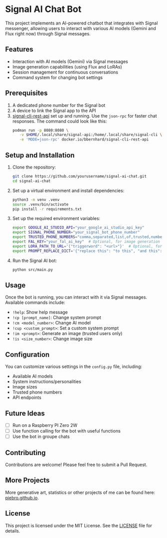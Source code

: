 # Signal AI Chat Bot

This project implements an AI-powered chatbot that integrates with Signal messenger, allowing users to interact with various AI models (Gemini and Flux right now) through Signal messages.

## Features

- Interaction with AI models (Gemini) via Signal messages
- Image generation capabilities (using Flux and LoRAs)
- Session management for continuous conversations
- Command system for changing bot settings

## Prerequisites

1. A dedicated phone number for the Signal bot
2. A device to link the Signal app to the API
3. [signal-cli-rest-api](https://github.com/bbernhard/signal-cli-rest-api) set up and running. Use the `json-rpc` for faster chat responses. The command could look like this:
   ```bash
   podman run -p 8080:8080 \
      -v $HOME/.local/share/signal-api:/home/.local/share/signal-cli \
      -e 'MODE=json-rpc' docker.io/bbernhard/signal-cli-rest-api
   ```

## Setup and Installation

1. Clone the repository:
   ```bash
   git clone https://github.com/yourusername/signal-ai-chat.git
   cd signal-ai-chat
   ```

2. Set up a virtual environment and install dependencies:
   ```bash
   python3 -m venv .venv
   source .venv/bin/activate
   pip install -r requirements.txt
   ```

3. Set up the required environment variables:
   ```bash
   export GOOGLE_AI_STUDIO_API="your_google_ai_studio_api_key"
   export SIGNAL_PHONE_NUMBER="your_signal_bot_phone_number"
   export TRUSTED_PHONE_NUMBERS="comma,separated,list,of,trusted,numbers"
   export FAL_KEY="your_fal_ai_key"  # Optional, for image generation
   export LORA_PATH_TO_URL='{"triggerword": "<url>"}'  # Optional, for LoRA models
   export PROMPT_REPLACE_DICT='{"replace this": "to this", "and this": "to this"}'  # Optional
   ```

4. Run the Signal AI bot:
   ```bash
   python src/main.py
   ```

## Usage

Once the bot is running, you can interact with it via Signal messages. Available commands include:

- `!help`: Show help message
- `!cp [prompt_name]`: Change system prompt
- `!cm <model_number>`: Change AI model
- `!cup <custom_prompt>`: Set a custom system prompt
- `!im <prompt>`: Generate an image (trusted users only)
- `!is <size_number>`: Change image size

## Configuration

You can customize various settings in the `config.py` file, including:

- Available AI models
- System instructions/personalities
- Image sizes
- Trusted phone numbers
- API endpoints

## Future Ideas

- [ ] Run on a Raspberry PI Zero 2W
- [ ] Use function calling for the bot with useful functions
- [ ] Use the bot in groupe chats

## Contributing

Contributions are welcome! Please feel free to submit a Pull Request.

## More Projects

More generative art, statistics or other projects of me can be found here: [piebro.github.io](https://piebro.github.io?ref=github.com/piebro/signal-ai-chat-bot).

## License

This project is licensed under the MIT License. See the [LICENSE](LICENSE) file for details.